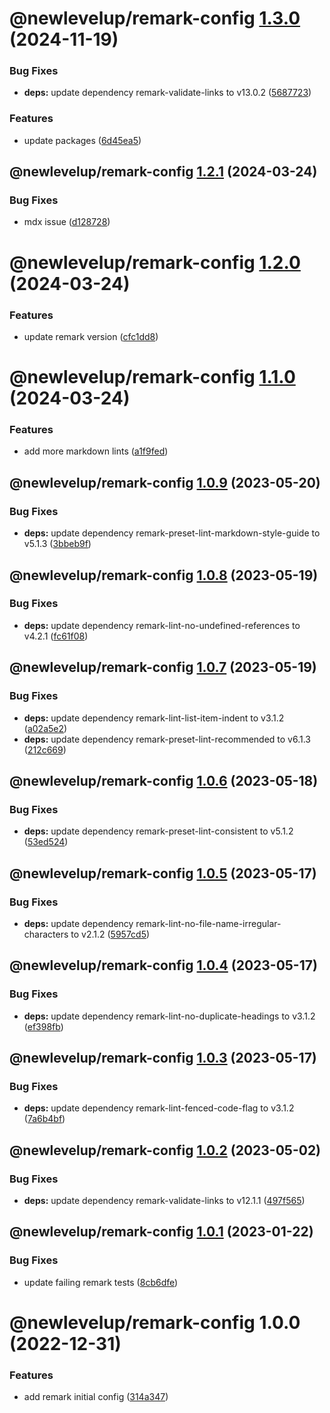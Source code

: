 # @newlevelup/remark-config [1.3.0](https://github.com/newlevelup/config/compare/@newlevelup/remark-config@1.2.1...@newlevelup/remark-config@1.3.0) (2024-11-19)


### Bug Fixes

* **deps:** update dependency remark-validate-links to v13.0.2 ([5687723](https://github.com/newlevelup/config/commit/5687723027a45ff741fbf5288d6599fdac201678))


### Features

* update packages ([6d45ea5](https://github.com/newlevelup/config/commit/6d45ea59bc49bd2047fc1edd14774db5087cb089))

## @newlevelup/remark-config [1.2.1](https://github.com/newlevelup/config/compare/@newlevelup/remark-config@1.2.0...@newlevelup/remark-config@1.2.1) (2024-03-24)


### Bug Fixes

* mdx issue ([d128728](https://github.com/newlevelup/config/commit/d128728832134e74be9d1059937df8ffc3835525))

# @newlevelup/remark-config [1.2.0](https://github.com/newlevelup/config/compare/@newlevelup/remark-config@1.1.0...@newlevelup/remark-config@1.2.0) (2024-03-24)


### Features

* update remark version ([cfc1dd8](https://github.com/newlevelup/config/commit/cfc1dd8c40168a077dac64621fbca662465f6ac4))

# @newlevelup/remark-config [1.1.0](https://github.com/newlevelup/config/compare/@newlevelup/remark-config@1.0.9...@newlevelup/remark-config@1.1.0) (2024-03-24)


### Features

* add more markdown lints ([a1f9fed](https://github.com/newlevelup/config/commit/a1f9fed4ccdd054ada60acdbbef0b007b326c100))

## @newlevelup/remark-config [1.0.9](https://github.com/newlevelup/config/compare/@newlevelup/remark-config@1.0.8...@newlevelup/remark-config@1.0.9) (2023-05-20)


### Bug Fixes

* **deps:** update dependency remark-preset-lint-markdown-style-guide to v5.1.3 ([3bbeb9f](https://github.com/newlevelup/config/commit/3bbeb9f6a4b376296437a36696488b0022fb0e33))

## @newlevelup/remark-config [1.0.8](https://github.com/newlevelup/config/compare/@newlevelup/remark-config@1.0.7...@newlevelup/remark-config@1.0.8) (2023-05-19)


### Bug Fixes

* **deps:** update dependency remark-lint-no-undefined-references to v4.2.1 ([fc61f08](https://github.com/newlevelup/config/commit/fc61f08c3156008c16746408c35685c8cbb069c1))

## @newlevelup/remark-config [1.0.7](https://github.com/newlevelup/config/compare/@newlevelup/remark-config@1.0.6...@newlevelup/remark-config@1.0.7) (2023-05-19)


### Bug Fixes

* **deps:** update dependency remark-lint-list-item-indent to v3.1.2 ([a02a5e2](https://github.com/newlevelup/config/commit/a02a5e23cf3194c5d50d601ab7c5daf6453bcc01))
* **deps:** update dependency remark-preset-lint-recommended to v6.1.3 ([212c669](https://github.com/newlevelup/config/commit/212c6699311dd346ecd15b59191bde21c1417423))

## @newlevelup/remark-config [1.0.6](https://github.com/newlevelup/config/compare/@newlevelup/remark-config@1.0.5...@newlevelup/remark-config@1.0.6) (2023-05-18)


### Bug Fixes

* **deps:** update dependency remark-preset-lint-consistent to v5.1.2 ([53ed524](https://github.com/newlevelup/config/commit/53ed5245fba7c3780ecfa78fe64f0ae7087bded2))

## @newlevelup/remark-config [1.0.5](https://github.com/newlevelup/config/compare/@newlevelup/remark-config@1.0.4...@newlevelup/remark-config@1.0.5) (2023-05-17)


### Bug Fixes

* **deps:** update dependency remark-lint-no-file-name-irregular-characters to v2.1.2 ([5957cd5](https://github.com/newlevelup/config/commit/5957cd5030290c1507247aff312da58c7661384f))

## @newlevelup/remark-config [1.0.4](https://github.com/newlevelup/config/compare/@newlevelup/remark-config@1.0.3...@newlevelup/remark-config@1.0.4) (2023-05-17)


### Bug Fixes

* **deps:** update dependency remark-lint-no-duplicate-headings to v3.1.2 ([ef398fb](https://github.com/newlevelup/config/commit/ef398fbc26b1c76ee324c2cd244ea36e8e7cae19))

## @newlevelup/remark-config [1.0.3](https://github.com/newlevelup/config/compare/@newlevelup/remark-config@1.0.2...@newlevelup/remark-config@1.0.3) (2023-05-17)


### Bug Fixes

* **deps:** update dependency remark-lint-fenced-code-flag to v3.1.2 ([7a6b4bf](https://github.com/newlevelup/config/commit/7a6b4bf8db27081d6d4babed1d738443c6b25476))

## @newlevelup/remark-config [1.0.2](https://github.com/newlevelup/config/compare/@newlevelup/remark-config@1.0.1...@newlevelup/remark-config@1.0.2) (2023-05-02)


### Bug Fixes

* **deps:** update dependency remark-validate-links to v12.1.1 ([497f565](https://github.com/newlevelup/config/commit/497f5652689a51ef81c2b00863312c2ec0003c83))

## @newlevelup/remark-config [1.0.1](https://github.com/newlevelup/config/compare/@newlevelup/remark-config@1.0.0...@newlevelup/remark-config@1.0.1) (2023-01-22)


### Bug Fixes

* update failing remark tests ([8cb6dfe](https://github.com/newlevelup/config/commit/8cb6dfe7263673b56db709b3f6dd600b30552c94))

# @newlevelup/remark-config 1.0.0 (2022-12-31)


### Features

* add remark initial config ([314a347](https://github.com/newlevelup/config/commit/314a3471e756a68ffb88acc4d82347311cbab3bb))
